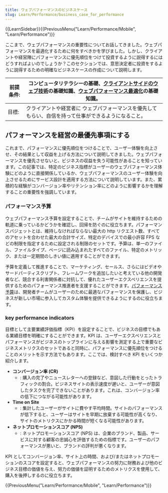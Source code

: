 ```yaml
---
title: ウェブパフォーマンスのビジネスケース
slug: Learn/Performance/business_case_for_performance
---
```


{{LearnSidebar}}{{PreviousMenu("Learn/Performance/Mobile", "Learn/Performance")}}

ここまで、ウェブパフォーマンスの重要性についてお話してきました。ウェブパフォーマンスを最適化するために何をすべきかを学びました。しかし、クライアントや経営陣にパフォーマンスに優先順位をつけて投資するように説得するにはどうすればよいのでしょうか？このセクションでは、意思決定者に投資をするように説得するための明確なビジネスケースの作成について説明します。

| 前提条件: | コンピュータリテラシーの基礎、[クライアントサイドのウェブ技術](/ja/docs/Learn/Getting_started_with_the_web)の基礎知識、[ウェブパフォーマンス最適化](/ja/docs/Web/Performance)の基礎知識。 |
| --------- | ----------------------------------------------------------------------------------------------------------------------------------------------------------------------------------------- |
| 目標:     | クライアントや経営者に ウェブパフォーマンスを優先してもらい、自信を持って仕事ができるようになること。                                                                                     |

## パフォーマンスを経営の最優先事項にする

これまで、パフォーマンスに優先順位をつけることで、ユーザー体験を向上させ、その結果として収益を上げる方法について説明してきました。ウェブパフォーマンスを優先させないと、ビジネスの収益を失う可能性があることを知っています。この記事では、特定のビジネス指標がユーザーのウェブパフォーマンス体験にどのように直接関係しているか、ウェブパフォーマンスのユーザー体験を向上させるためにサービス設計を適用する方法について説明しています。また、累積的な経験がコンバージョン率やリテンション率にどのように影響するかを理解することの重要性を強調しています。

### パフォーマンス予算

ウェブパフォーマンス予算を設定することで、チームがサイトを維持するための軌道に乗っているかどうかを確認し、回帰を防ぐのに役立ちます。パフォーマンスバジェットとは、維持しなければならない最大の http リクエスト数、すべてのアセットを合わせた最大の合計サイズ、特定のデバイスでの最小許容 FPS などの制限を指定するために設定される制限のセットです。予算は、単一のファイル、ファイルタイプ、ページに読み込まれたすべてのファイル、特定のメトリック、または一定期間のしきい値に適用することができます。

予算を定義して推進することで、マーケティング、セールス、さらにはビデオやサードパーティスクリプト、フレームワークを追加したいと考えている他の開発者など、競合する利害関係者に対抗して、優れたユーザーエクスペリエンスを提供するためのパフォーマンス推進者を支援することができます。[パフォーマンス予算](/ja/docs/Web/Performance/Performance_budgets)は、開発者チームがユーザーのために最適なパフォーマンスを保護し、ビジネスが新しい市場に参入してカスタム体験を提供できるようにするのに役立ちます。

### **k**ey **p**erformance **i**ndicators

目標として主要業績評価指標（KPI）を設定することで、ビジネスの目標でもある業績目標を明確にすることができます。KPI は、ユーザーエクスペリエンスとパフォーマンスがビジネスのトップラインに与える影響を測定する上で重要なビジネスメトリクスのセットであると同時に、パフォーマンスに優先順位をつけることのメリットを示す方法でもあります。ここでは、検討すべき KPI をいくつか紹介します。

- **コンバージョン率 (CR)**
  - : 購入の完了やニュースレターへの登録など、意図した行動をとったトラフィックの割合。ビジネスサイトの表示速度が遅いと、ユーザーが意図したタスクを完了できないことがあります。これは、コンバージョン率の低下につながる可能性があります。
- **Time on Site**
  - : 集計したユーザーがサイトに費やす平均時間。サイトのパフォーマンスが低下すると、ユーザーはサイトを早期に放棄する可能性が高くなり、サイトのメトリクスにかかる時間が短くなる可能性があります。
- **ネットプロモーションスコア (NPS)**
  - : ネットプロモーションスコア (NPS) は、企業のブランド、製品、サービスに対する顧客の忠誠心を評価するための指標です。ユーザーのパフォーマンスが悪いと、ブランドの評判が悪くなります。

KPI としてコンバージョン率、サイト上の時間、および/またはネットプロモーションのスコアを設定すると、ウェブパフォーマンスの努力に財務および他のビジネス目標の価値を与え、努力の価値を証明するためのメトリクスを使用して、購入を後押しするのに役立ちます。

{{PreviousMenu("Learn/Performance/Mobile", "Learn/Performance")}}
